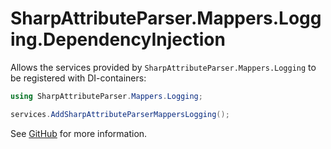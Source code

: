 # SharpAttributeParser.Mappers.Logging.DependencyInjection

Allows the services provided by `SharpAttributeParser.Mappers.Logging` to be registered with DI-containers:

```csharp
using SharpAttributeParser.Mappers.Logging;

services.AddSharpAttributeParserMappersLogging();
```

See [GitHub](https://github.com/SharpAttributeParser/SharpAttributeParser.Mappers) for more information.